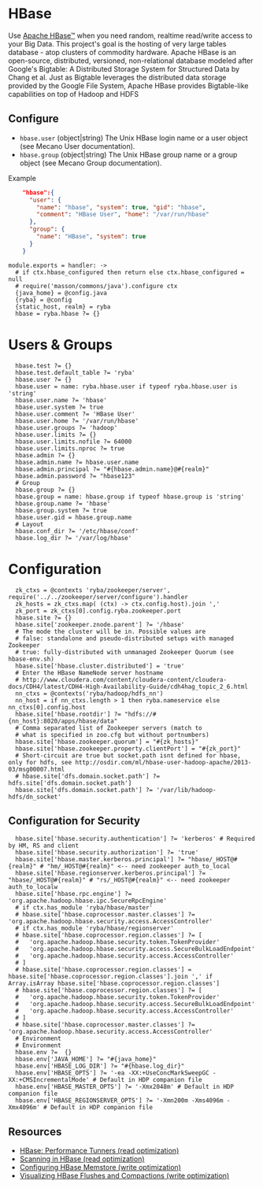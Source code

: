 # HBase


Use [Apache HBase™](http://hbase.apache.org/) when you need random, realtime read/write access to your Big Data.
This project's goal is the hosting of very large tables database - atop clusters of commodity hardware.
Apache HBase is an open-source, distributed, versioned, non-relational database modeled after Google's Bigtable: A Distributed Storage System for Structured Data by Chang et al. Just as Bigtable leverages the distributed data storage provided by the Google File System,
Apache HBase provides Bigtable-like capabilities on top of Hadoop and HDFS

## Configure

*   `hbase.user` (object|string)
    The Unix HBase login name or a user object (see Mecano User documentation).
*   `hbase.group` (object|string)
    The Unix HBase group name or a group object (see Mecano Group documentation).

Example

```json
    "hbase":{
      "user": {
        "name": "hbase", "system": true, "gid": "hbase",
        "comment": "HBase User", "home": "/var/run/hbase"
      },
      "group": {
        "name": "HBase", "system": true
      }
    }
```

    module.exports = handler: ->
      # if ctx.hbase_configured then return else ctx.hbase_configured = null
      # require('masson/commons/java').configure ctx
      {java_home} = @config.java
      {ryba} = @config
      {static_host, realm} = ryba
      hbase = ryba.hbase ?= {}
      
# Users & Groups

      hbase.test ?= {}
      hbase.test.default_table ?= 'ryba'
      hbase.user ?= {}
      hbase.user = name: ryba.hbase.user if typeof ryba.hbase.user is 'string'
      hbase.user.name ?= 'hbase'
      hbase.user.system ?= true
      hbase.user.comment ?= 'HBase User'
      hbase.user.home ?= '/var/run/hbase'
      hbase.user.groups ?= 'hadoop'
      hbase.user.limits ?= {}
      hbase.user.limits.nofile ?= 64000
      hbase.user.limits.nproc ?= true
      hbase.admin ?= {}
      hbase.admin.name ?= hbase.user.name
      hbase.admin.principal ?= "#{hbase.admin.name}@#{realm}"
      hbase.admin.password ?= "hbase123"
      # Group
      hbase.group ?= {}
      hbase.group = name: hbase.group if typeof hbase.group is 'string'
      hbase.group.name ?= 'hbase'
      hbase.group.system ?= true
      hbase.user.gid = hbase.group.name
      # Layout
      hbase.conf_dir ?= '/etc/hbase/conf'
      hbase.log_dir ?= '/var/log/hbase'
      
# Configuration

      zk_ctxs = @contexts 'ryba/zookeeper/server', require('../../zookeeper/server/configure').handler
      zk_hosts = zk_ctxs.map( (ctx) -> ctx.config.host).join ','
      zk_port = zk_ctxs[0].config.ryba.zookeeper.port
      hbase.site ?= {}
      hbase.site['zookeeper.znode.parent'] ?= '/hbase'
      # The mode the cluster will be in. Possible values are
      # false: standalone and pseudo-distributed setups with managed Zookeeper
      # true: fully-distributed with unmanaged Zookeeper Quorum (see hbase-env.sh)
      hbase.site['hbase.cluster.distributed'] = 'true'
      # Enter the HBase NameNode server hostname
      # http://www.cloudera.com/content/cloudera-content/cloudera-docs/CDH4/latest/CDH4-High-Availability-Guide/cdh4hag_topic_2_6.html
      nn_ctxs = @contexts('ryba/hadoop/hdfs_nn')
      nn_host = if nn_ctxs.length > 1 then ryba.nameservice else nn_ctxs[0].config.host
      hbase.site['hbase.rootdir'] ?= "hdfs://#{nn_host}:8020/apps/hbase/data"
      # Comma separated list of Zookeeper servers (match to
      # what is specified in zoo.cfg but without portnumbers)
      hbase.site['hbase.zookeeper.quorum'] = "#{zk_hosts}"
      hbase.site['hbase.zookeeper.property.clientPort'] = "#{zk_port}"
      # Short-circuit are true but socket.path isnt defined for hbase, only for hdfs, see http://osdir.com/ml/hbase-user-hadoop-apache/2013-03/msg00007.html
      # hbase.site['dfs.domain.socket.path'] ?= hdfs.site['dfs.domain.socket.path']
      hbase.site['dfs.domain.socket.path'] ?= '/var/lib/hadoop-hdfs/dn_socket'
      
      
## Configuration for Security
            
      hbase.site['hbase.security.authentication'] ?= 'kerberos' # Required by HM, RS and client
      hbase.site['hbase.security.authorization'] ?= 'true'
      hbase.site['hbase.master.kerberos.principal'] ?= "hbase/_HOST@#{realm}" # "hm/_HOST@#{realm}" <-- need zookeeper auth_to_local
      hbase.site['hbase.regionserver.kerberos.principal'] ?= "hbase/_HOST@#{realm}" # "rs/_HOST@#{realm}" <-- need zookeeper auth_to_localw
      hbase.site['hbase.rpc.engine'] ?= 'org.apache.hadoop.hbase.ipc.SecureRpcEngine'
      # if ctx.has_module 'ryba/hbase/master'
      # hbase.site['hbase.coprocessor.master.classes'] ?= 'org.apache.hadoop.hbase.security.access.AccessController'
      # if ctx.has_module 'ryba/hbase/regionserver'
      # hbase.site['hbase.coprocessor.region.classes'] ?= [
      #   'org.apache.hadoop.hbase.security.token.TokenProvider'
      #   'org.apache.hadoop.hbase.security.access.SecureBulkLoadEndpoint'
      #   'org.apache.hadoop.hbase.security.access.AccessController'
      # ]
      # hbase.site['hbase.coprocessor.region.classes'] = hbase.site['hbase.coprocessor.region.classes'].join ',' if Array.isArray hbase.site['hbase.coprocessor.region.classes']
      # hbase.site['hbase.coprocessor.region.classes'] ?= [
      #   'org.apache.hadoop.hbase.security.token.TokenProvider'
      #   'org.apache.hadoop.hbase.security.access.SecureBulkLoadEndpoint'
      #   'org.apache.hadoop.hbase.security.access.AccessController'
      # ]
      # hbase.site['hbase.coprocessor.master.classes'] ?= 'org.apache.hadoop.hbase.security.access.AccessController'
      # Environment
      # Environment
      hbase.env ?=  {}
      hbase.env['JAVA_HOME'] ?= "#{java_home}"
      hbase.env['HBASE_LOG_DIR'] ?= "#{hbase.log_dir}"
      hbase.env['HBASE_OPTS'] ?= '-ea -XX:+UseConcMarkSweepGC -XX:+CMSIncrementalMode' # Default in HDP companion file
      hbase.env['HBASE_MASTER_OPTS'] ?= '-Xmx2048m' # Default in HDP companion file
      hbase.env['HBASE_REGIONSERVER_OPTS'] ?= '-Xmn200m -Xms4096m -Xmx4096m' # Default in HDP companion file

      


## Resources

*   [HBase: Performance Tunners (read optimization)](http://labs.ericsson.com/blog/hbase-performance-tuners)
*   [Scanning in HBase (read optimization)](http://hadoop-hbase.blogspot.com/2012/01/scanning-in-hbase.html)
*   [Configuring HBase Memstore (write optimization)](http://blog.sematext.com/2012/17/16/hbase-memstore-what-you-should-know/)
*   [Visualizing HBase Flushes and Compactions (write optimization)](http://www.ngdata.com/visiualizing-hbase-flushes-and-compactions/)

[SecureBulkLoadEndpoint]: http://hbase.apache.org/apidocs/org/apache/hadoop/hbase/security/access/SecureBulkLoadEndpoint.html

